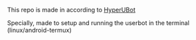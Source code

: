 
This repo is made in according to [HyperUBot](https://github.com/prototype74/HyperUBot/)

Specially, made to setup and running the userbot in the terminal (linux/android-termux)
